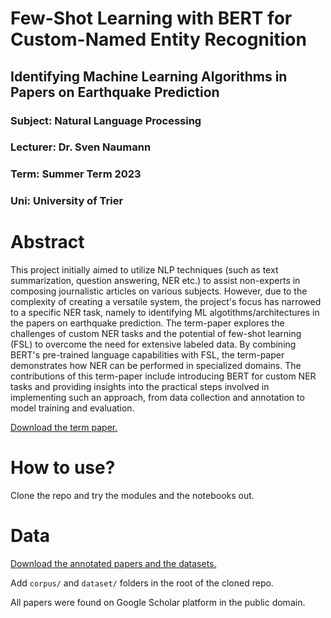# Few-Shot Learning with BERT for Custom-Named Entity Recognition
## Identifying Machine Learning Algorithms in Papers on Earthquake Prediction
### Subject: Natural Language Processing
### Lecturer: Dr. Sven Naumann
### Term: Summer Term 2023
### Uni: University of Trier

# Abstract

This project initially aimed to utilize NLP techniques (such as text summarization, question answering, NER etc.) to assist non-experts in composing journalistic articles on various subjects. However, due to the complexity of creating a versatile system, the project's focus has narrowed to a specific NER task, namely to identifying ML algotithms/architectures in the papers on earthquake prediction. The term-paper explores the challenges of custom NER tasks and the potential of few-shot learning (FSL) to overcome the need for extensive labeled data. By combining BERT's pre-trained language capabilities with FSL, the term-paper demonstrates how NER can be performed in specialized domains. The contributions of this term-paper include introducing BERT for custom NER tasks and providing insights into the practical steps involved in implementing such an approach, from data collection and annotation to model training and evaluation.

[Download the term paper.](https://drive.google.com/file/d/1wxO3whgNh1laSnmu6lKk87fNqFjysEoH/view?usp=drive_link)

# How to use?
Clone the repo and try the modules and the notebooks out.

# Data
[Download the annotated papers and the datasets.](https://drive.google.com/drive/folders/1RbplC7l-czffKMDa0f5BPHFixxlDAyji?usp=sharing)

Add `corpus/` and `dataset/` folders in the root of the cloned repo.

All papers were found on Google Scholar platform in the public domain.
